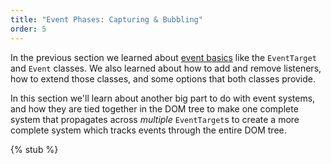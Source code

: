 ```yaml
---
title: "Event Phases: Capturing & Bubbling"
order: 5
---
```


In the previous section we learned about [event basics][events-basics] like the `EventTarget` and `Event` classes. We
also learned about how to add and remove listeners, how to extend those classes, and some options that both classes
provide.

In this section we'll learn about another big part to do with event systems, and how they are tied together in the DOM
tree to make one complete system that propagates across _multiple_ `EventTarget`s to create a more complete system which
tracks events through the entire DOM tree.

{% stub %}

[events-basics]: /learn/javascript/events
